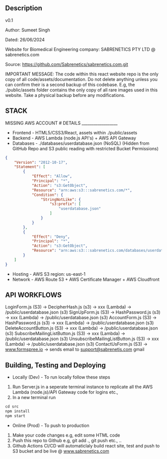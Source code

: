 ## Description
v0.1

Author: Sumeet Singh

Dated: 26/06/2024

Website for Biomedical Engineering company: SABRENETICS PTY LTD @ sabrenetics.com

Source: https://github.com/Sabrenetics/sabrenetics.com.git

IMPORTANT MESSAGE: The code within this react website repo is the only copy of all code/assets/documentation.
Do not delete anything unless you can confirm their is a second backup of this codebase. E.g, the ./public/assets folder
contains the only copy of all rare images used in this website. Take a physical backup before any modifications.

## STACK
MISSING AWS ACCOUNT # DETAILS __________________
* Frontend - HTML5/CSS3/React, assets within ./public/assets
* Backend - AWS Lambda (node.js API's) + AWS API Gateway
* Databases - ./databases/userdatabase.json (NoSQL) (Hidden from GitHub Repo and S3 public reading with restricted Bucket Permissions) 
```json
{
    "Version": "2012-10-17",
    "Statement": [
        {
            "Effect": "Allow",
            "Principal": "*",
            "Action": "s3:GetObject",
            "Resource": "arn:aws:s3:::sabrenetics.com/*",
            "Condition": {
                "StringNotLike": {
                    "s3:prefix": [
                        "userdatabase.json"
                    ]
                }
            }
        },
        {
            "Effect": "Deny",
            "Principal": "*",
            "Action": "s3:GetObject",
            "Resource": "arn:aws:s3:::sabrenetics.com/databases/userdatabase.json"
        }
    ]
}
```
* Hosting - AWS S3 region: us-east-1
* Network - AWS Route 53 + AWS Certificate Manager + AWS Cloudfront

## API WORKFLOWS
LoginForm.js (S3) -> DecipherHash.js (s3) -> xxx (Lambda) -> /public/userdatabase.json (s3)
SignUpForm.js (S3) -> HashPassword.js (s3) -> xxx (Lambda) -> /public/userdatabase.json (s3)
AccountForm.js (S3) -> HashPassword.js (s3) -> xxx (Lambda) -> /public/userdatabase.json (s3)
DeleteAccountButton.js (S3) -> xxx (Lambda) -> /public/userdatabase.json (s3)
SubscribeMailingListButton.js (S3) -> xxx (Lambda) -> /public/userdatabase.json (s3)
UnsubscribeMailingListButton.js (S3) -> xxx (Lambda) -> /public/userdatabase.json (s3)
ContactUsForm.js (S3) -> www.formspree.io -> sends email to support@sabrenetis.com gmail

## Building, Testing and Deploying
* Locally (Dev) - To run locally follow these steps
1. Run Server.js in a seperate terminal instance to replicate all the AWS Lambda (node.js)/API Gateway code for logins etc.,
2. In a new terminal run
```js
cd src
npm install
npm start
```
* Online (Prod) - To push to production
1. Make your code changes e.g, edit some HTML code
2. Push this repo to Github e.g, git add ., git push etc., ..
3. Github Actions CI/CD will automaticlaly build react site, test and push to S3 bucket and be live @ www.sabrenetics.com
